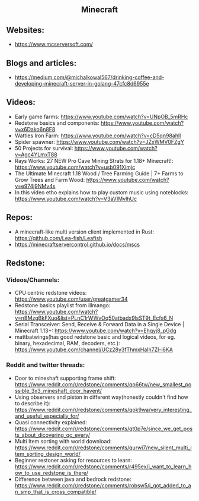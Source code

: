 <h2 align="center">Minecraft</h2>

## Websites:

- https://www.mcserversoft.com/

## Blogs and articles:

- https://medium.com/@michalkowal567/drinking-coffee-and-developing-minecraft-server-in-golang-47cfc8d6955e

## Videos:

- Early game farms: https://www.youtube.com/watch?v=UNpOB_5mRHc
- Redstone basics and components: https://www.youtube.com/watch?v=x6Dako6n8F8
- Wattles Iron Farm: https://www.youtube.com/watch?v=cD5qn98ahlI
- Spider spawner: https://www.youtube.com/watch?v=JZxWMV0FZgY
- 50 Projects for survival: https://www.youtube.com/watch?v=Agc4YLmxT88
- Rays Works: 27 NEW Pro Cave Mining Strats for 1.18+ Minecraft!: https://www.youtube.com/watch?v=usb091Ximjc
- The Ultimate Minecraft 1.18 Wood / Tree Farming Guide | 7+ Farms to Grow Trees and Farm Wood: https://www.youtube.com/watch?v=e974j9NMv4s
- In this video etho explains how to play custom music using noteblocks: https://www.youtube.com/watch?v=V3aVIMvlhUc

## Repos:

- A minecraft-like multi version client implemented in Rust: https://github.com/Lea-fish/Leafish
- https://minecraftservercontrol.github.io/docs/mscs

## Redstone:

### Videos/Channels:

- CPU centric redstone videos: https://www.youtube.com/user/greatgamer34
- Redstone basics playlist from illmango: https://www.youtube.com/watch?v=nBMzgBkFXuo&list=PLnC1rWWvOq50atbadx9lsST9t_Ecfs6_N
- Serial Transceiver: Send, Receive & Forward Data in a Single Device | Minecraft 1.13+: https://www.youtube.com/watch?v=Ehqyj8_pGdg
- mattbatwings(has good redstone basic and logical videos, for eg. binary, hexadecimal, RAM, decoders, etc.): https://www.youtube.com/channel/UCz28y3fThmxHaIh7Zl-i6KA

### Reddit and twitter threads:

- Door to mineshaft supporting frame shift: https://www.reddit.com/r/redstone/comments/qo66tw/new_smallest_possible_3x3_mineshaft_door_havent/
- Using observers and piston in different way(honestly couldn't find how to describe it): https://www.reddit.com/r/redstone/comments/qok9wa/very_interesting_and_useful_especially_for/
- Quasi connectivity explained: https://www.reddit.com/r/redstone/comments/qt0p7e/since_we_get_posts_about_dicovering_qc_every/
- Multi Item sorting with world download: https://www.reddit.com/r/redstone/comments/qurwi7/new_silent_multi_item_sorting_design_world/
- Beginner restoner asking for resources to learn: https://www.reddit.com/r/redstone/comments/r495ex/i_want_to_learn_how_to_use_redstone_is_there/
- Difference between java and bedrock redstone: https://www.reddit.com/r/redstone/comments/robsw5/i_got_added_to_an_smp_that_is_cross_compatible/
